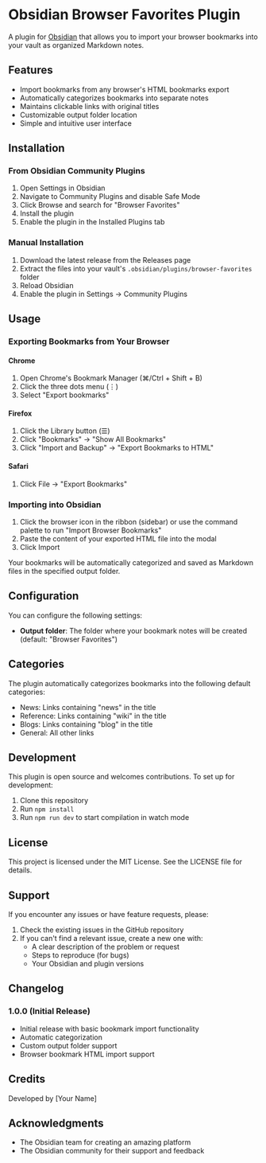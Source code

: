 # Obsidian Browser Favorites Plugin

A plugin for [Obsidian](https://obsidian.md) that allows you to import your browser bookmarks into your vault as organized Markdown notes.

## Features

- Import bookmarks from any browser's HTML bookmarks export
- Automatically categorizes bookmarks into separate notes
- Maintains clickable links with original titles
- Customizable output folder location
- Simple and intuitive user interface

## Installation

### From Obsidian Community Plugins

1. Open Settings in Obsidian
2. Navigate to Community Plugins and disable Safe Mode
3. Click Browse and search for "Browser Favorites"
4. Install the plugin
5. Enable the plugin in the Installed Plugins tab

### Manual Installation

1. Download the latest release from the Releases page
2. Extract the files into your vault's `.obsidian/plugins/browser-favorites` folder
3. Reload Obsidian
4. Enable the plugin in Settings → Community Plugins

## Usage

### Exporting Bookmarks from Your Browser

#### Chrome
1. Open Chrome's Bookmark Manager (⌘/Ctrl + Shift + B)
2. Click the three dots menu (⋮)
3. Select "Export bookmarks"

#### Firefox
1. Click the Library button (☰)
2. Click "Bookmarks" → "Show All Bookmarks"
3. Click "Import and Backup" → "Export Bookmarks to HTML"

#### Safari
1. Click File → "Export Bookmarks"

### Importing into Obsidian

1. Click the browser icon in the ribbon (sidebar) or use the command palette to run "Import Browser Bookmarks"
2. Paste the content of your exported HTML file into the modal
3. Click Import

Your bookmarks will be automatically categorized and saved as Markdown files in the specified output folder.

## Configuration

You can configure the following settings:

- **Output folder**: The folder where your bookmark notes will be created (default: "Browser Favorites")

## Categories

The plugin automatically categorizes bookmarks into the following default categories:

- News: Links containing "news" in the title
- Reference: Links containing "wiki" in the title
- Blogs: Links containing "blog" in the title
- General: All other links

## Development

This plugin is open source and welcomes contributions. To set up for development:

1. Clone this repository
2. Run `npm install`
3. Run `npm run dev` to start compilation in watch mode

## License

This project is licensed under the MIT License. See the LICENSE file for details.

## Support

If you encounter any issues or have feature requests, please:

1. Check the existing issues in the GitHub repository
2. If you can't find a relevant issue, create a new one with:
   - A clear description of the problem or request
   - Steps to reproduce (for bugs)
   - Your Obsidian and plugin versions

## Changelog

### 1.0.0 (Initial Release)
- Initial release with basic bookmark import functionality
- Automatic categorization
- Custom output folder support
- Browser bookmark HTML import support

## Credits

Developed by [Your Name]

## Acknowledgments

- The Obsidian team for creating an amazing platform
- The Obsidian community for their support and feedback
